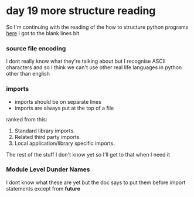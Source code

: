 # day 19 more structure reading

So I'm continuing with the reading of the how to structure python programs [here](https://peps.python.org/pep-0008/#should-a-line-break-before-or-after-a-binary-operator)
I got to the blank lines bit

### source file encoding

I dont really know what they're talking about but I recognise ASCII characters 
and so I think we can't use other real life languages in python other than english

### imports

- imports should be on separate lines
- imports are always put at the top of a file

ranked from this:
1. Standard library imports.
2. Related third party imports.
3. Local application/library specific imports.

The rest of the stuff I don't know yet so I'll get to that when I need it

### Module Level Dunder Names

I dont know what these are yet but the doc says to put them before import statements except from __future__

